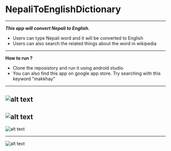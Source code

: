 # NepaliToEnglishDictionary
---
***This app will convert Nepali to English.***
* Users can type Nepali word and it will be converted to English
* Users can also search the related things about the word in wikipedia
---
**How to run ?**
* Clone the reposistory and run it using android studio
* You can also find this app on google app store. Try searching with this keyword "makkhay" 
---
![alt text](https://github.com/makkhay/NepaliToEnglishDictionary/blob/master/Screen%20Shot%202017-05-18%20at%204.13.59%20PM.png)
---
![alt text](https://github.com/makkhay/NepaliToEnglishDictionary/blob/master/Screen%20Shot%202017-05-18%20at%204.12.26%20PM.png)
---
![alt text](https://github.com/makkhay/NepaliToEnglishDictionary/blob/master/Screen%20Shot%202017-05-18%20at%204.13.11%20PM.png)

---
![alt text](https://github.com/makkhay/NepaliToEnglishDictionary/blob/master/Screen%20Shot%202017-05-18%20at%204.13.36%20PM.png)




